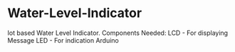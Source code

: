 # Water-Level-Indicator
Iot based Water Level Indicator.
Components Needed:
LCD - For displaying Message
LED - For indication
Arduino 

